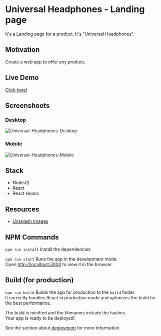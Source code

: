 # Universal Headphones - Landing page

It's a Landing page for a product. It's "Universal Headphones".

## Motivation
Create a web app to offer any product.

## Live Demo

[Click here!](https://universal-handphones.vercel.app/)

## Screenshoots

### Desktop

![Universal-Headphones-Desktop](https://raw.githubusercontent.com/alxmcr/react-marketing-website/master/screenshoots/desktop/universal-headphones-desktop.png)

### Mobile

![Universal-Headphones-Mobile](https://raw.githubusercontent.com/alxmcr/react-marketing-website/master/screenshoots/mobile/universal-headphones-mobile.png)

## Stack
- NodeJS
- React
- React Hooks

## Resources
- [Unsplash Images](https://unsplash.com/)

## NPM Commands

`npm run install`
Install the dependencies

`npm run start`
Runs the app in the development mode.<br />
Open [http://localhost:3000](http://localhost:3000) to view it in the browser.

## Build (for production)

`npm run build`
Builds the app for production to the `build` folder.<br />
It correctly bundles React in production mode and optimizes the build for the best performance.

The build is minified and the filenames include the hashes.<br />
Your app is ready to be deployed!

See the section about [deployment](https://facebook.github.io/create-react-app/docs/deployment) for more information.
